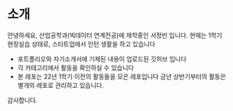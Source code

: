 # 소개

안녕하세요, 산업공학과(빅데이터 연계전공)에 재학중인 서정빈 입니다.
현재는 1학기 현장실습 상태로, 스타트업에서 인턴 생활을 하고 있습니다

- 포트폴리오와 자기소개서에 기재된 내용이 업로드된 깃허브 입니다
- 각 카테고리에서 활동을 확인하실 수 있습니다
- 본 레포는 22년 1학기 이전의 활동들을 모은 레포입니다 금년 상반기부터의 활동은 별개의 레포로 관리하고 있습니다. 

감사합니다.
